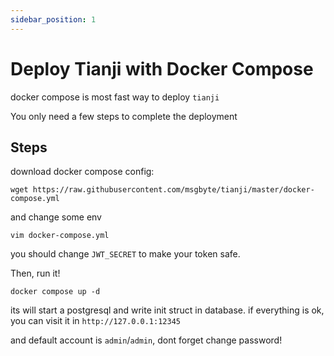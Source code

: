```yaml
---
sidebar_position: 1
---
```


# Deploy Tianji with Docker Compose

docker compose is most fast way to deploy `tianji`

You only need a few steps to complete the deployment

## Steps

download docker compose config:

```
wget https://raw.githubusercontent.com/msgbyte/tianji/master/docker-compose.yml
```

and change some env

```
vim docker-compose.yml
```

you should change `JWT_SECRET` to make your token safe. 

Then, run it!

```
docker compose up -d
```

its will start a postgresql and write init struct in database. if everything is ok, you can visit it in `http://127.0.0.1:12345`

and default account is `admin`/`admin`, dont forget change password!

